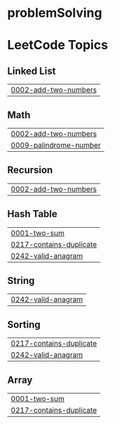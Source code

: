 # problemSolving
<!---LeetCode Topics Start-->
# LeetCode Topics
## Linked List
|  |
| ------- |
| [0002-add-two-numbers](https://github.com/yasminahussein/problemSolving/tree/master/0002-add-two-numbers) |
## Math
|  |
| ------- |
| [0002-add-two-numbers](https://github.com/yasminahussein/problemSolving/tree/master/0002-add-two-numbers) |
| [0009-palindrome-number](https://github.com/yasminahussein/problemSolving/tree/master/0009-palindrome-number) |
## Recursion
|  |
| ------- |
| [0002-add-two-numbers](https://github.com/yasminahussein/problemSolving/tree/master/0002-add-two-numbers) |
## Hash Table
|  |
| ------- |
| [0001-two-sum](https://github.com/yasminahussein/problemSolving/tree/master/0001-two-sum) |
| [0217-contains-duplicate](https://github.com/yasminahussein/problemSolving/tree/master/0217-contains-duplicate) |
| [0242-valid-anagram](https://github.com/yasminahussein/problemSolving/tree/master/0242-valid-anagram) |
## String
|  |
| ------- |
| [0242-valid-anagram](https://github.com/yasminahussein/problemSolving/tree/master/0242-valid-anagram) |
## Sorting
|  |
| ------- |
| [0217-contains-duplicate](https://github.com/yasminahussein/problemSolving/tree/master/0217-contains-duplicate) |
| [0242-valid-anagram](https://github.com/yasminahussein/problemSolving/tree/master/0242-valid-anagram) |
## Array
|  |
| ------- |
| [0001-two-sum](https://github.com/yasminahussein/problemSolving/tree/master/0001-two-sum) |
| [0217-contains-duplicate](https://github.com/yasminahussein/problemSolving/tree/master/0217-contains-duplicate) |
<!---LeetCode Topics End-->